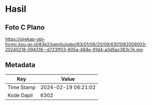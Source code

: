 # Hasil

## Foto C Plano

https://sirekap-obj-formc.kpu.go.id/83e2/pemilu/pdpr/63/01/06/20/09/6301062009003-20240218-094318--d723ff03-805a-484e-91d4-a3d5ac383c7e.jpg


## Metadata

| Key        | Value               |
| ---------- | ------------------- |
| Time Stamp | 2024-02-19 06:21:02 |
| Kode Dapil | 6302                |



